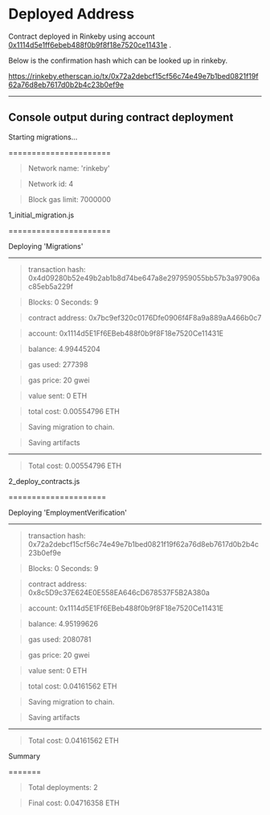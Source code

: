 ﻿# Deployed Address

Contract deployed in Rinkeby using account [0x1114d5e1ff6ebeb488f0b9f8f18e7520ce11431e](https://rinkeby.etherscan.io/address/0x1114d5e1ff6ebeb488f0b9f8f18e7520ce11431e) . 

Below is the confirmation hash which can be looked up in rinkeby.

https://rinkeby.etherscan.io/tx/0x72a2debcf15cf56c74e49e7b1bed0821f19f62a76d8eb7617d0b2b4c23b0ef9e

-----------------
## Console output during contract deployment

Starting migrations...

======================

> Network name:  'rinkeby'

> Network id:  4

> Block gas limit: 7000000

1_initial_migration.js

======================

Deploying 'Migrations'

----------------------

> transaction hash:  0x4d09280b52e49b2ab1b8d74be647a8e297959055bb57b3a97906ac85eb5a229f

> Blocks: 0  Seconds: 9

> contract address:  0x7bc9ef320c0176Dfe0906f4F8a9a889aA466b0c7

> account:  0x1114d5E1Ff6EBeb488f0b9f8F18e7520Ce11431E

> balance:  4.99445204

> gas used:  277398

> gas price:  20 gwei

> value sent:  0 ETH

> total cost:  0.00554796 ETH

> Saving migration to chain.

> Saving artifacts

-------------------------------------

> Total cost:  0.00554796 ETH

2_deploy_contracts.js

=====================

Deploying 'EmploymentVerification'

----------------------------------

> transaction hash:  0x72a2debcf15cf56c74e49e7b1bed0821f19f62a76d8eb7617d0b2b4c23b0ef9e

> Blocks: 0  Seconds: 9

> contract address:  0x8c5D9c37E624E0E558EA646cD678537F5B2A380a

> account:  0x1114d5E1Ff6EBeb488f0b9f8F18e7520Ce11431E

> balance:  4.95199626

> gas used:  2080781

> gas price:  20 gwei

> value sent:  0 ETH

> total cost:  0.04161562 ETH

> Saving migration to chain.

> Saving artifacts

-------------------------------------

> Total cost:  0.04161562 ETH

Summary

=======

> Total deployments:  2

> Final cost:  0.04716358 ETH
